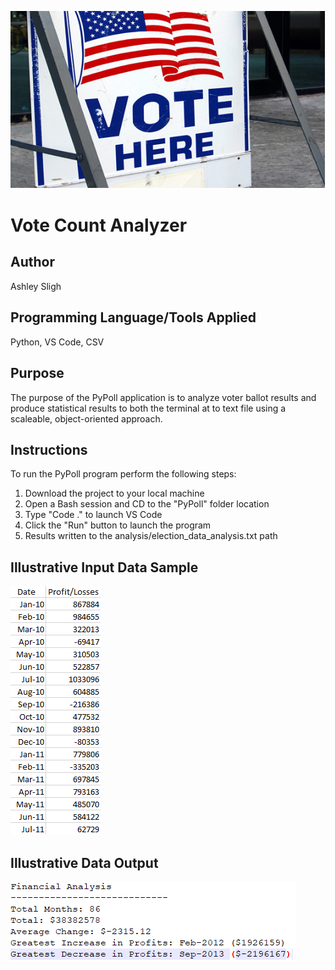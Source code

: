 ![Vote](Images/VoteLogo.png)

# Vote Count Analyzer

## Author

Ashley Sligh

## Programming Language/Tools Applied

Python, VS Code, CSV

## Purpose

The purpose of the PyPoll application is to analyze voter ballot results and produce statistical results to both the terminal at to text file using a scaleable, object-oriented approach.

## Instructions

To run the PyPoll program perform the following steps:
1) Download the project to your local machine
2) Open a Bash session and CD to the "PyPoll" folder location
3) Type "Code ." to launch VS Code
4) Click the "Run" button to launch the program
5) Results written to the analysis/election_data_analysis.txt path

## Illustrative Input Data Sample

![Kickstart](Images/DataInputSample.png)

## Illustrative Data Output

![Kickstart](Images/analysisOutput.png)

